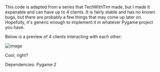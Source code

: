 This code is adapted from a series that TechWithTim made, but I made it expanable and can have up to 4 clients. It is fairly stable and has no known bugs, but there are probably a few things that may come up later on. Hopefully, it's generic enough to implement it in whatever Pygame project you have.

Below is a preview of 4 clients interacting with each other:

![image](https://github.com/Stormwrecker/pygame-multiplayer-framework/assets/109243857/7012bd86-a9ec-4dea-b0f3-59537c88fff3)

Cool, right?


Dependencies:
Pygame 2
